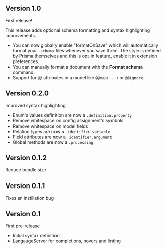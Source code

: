 ## Version 1.0

First release!

This release adds optional schema formatting and syntax highlighting improvements.

- You can now globally enable "formatOnSave" which will automatically
  format your `.schema` files whenever you save them.
  The style is defined by Prisma themselves and
  this is opt-in feature, enable it in extension preferences.
- You can manually format a document with the **Format schema** command.
- Support for `@@` attributes in a model like `@@map(...)` or `@@ignore`.

## Version 0.2.0

Improved syntax highlighting

- Enum's values definition are now a `.definition.property`
- Remove whitespace on config assignment's symbols
- Remove whitespace on model fields
- Relation types are now a `.identifier.variable`
- Field attributes are now a `.identifier.argument`
- Global methods are now a `.processing`

## Version 0.1.2

Reduce bundle size

## Version 0.1.1

Fixes an instillation bug

## Version 0.1

First pre-release

- Initial syntax definition
- LangaugeServer for completions, hovers and linting
